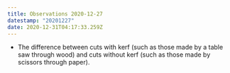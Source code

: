 ```yaml
---
title: Observations 2020-12-27
datestamp: "20201227"
date: 2020-12-31T04:17:33.259Z
---
```

- The difference between cuts with kerf (such as those made by a table saw through wood) and cuts without kerf (such as those made by scissors through paper).